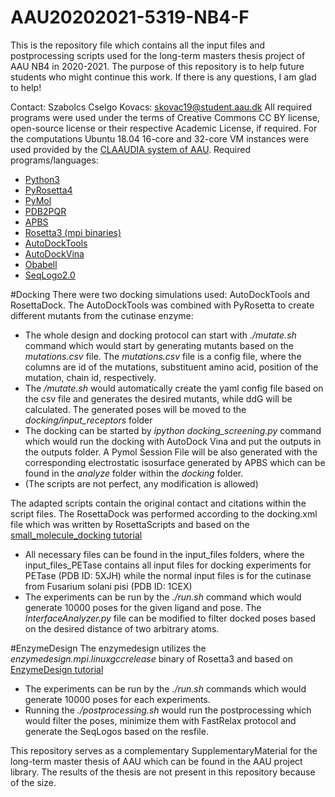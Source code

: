 # AAU20202021-5319-NB4-F
This is the repository file which contains all the input files and postprocessing scripts used for the long-term masters thesis project of AAU NB4 in 2020-2021. The purpose of this repository is to help future students who might continue this work. If there is any questions, I am glad to help!

Contact: Szabolcs Cselgo Kovacs: skovac19@student.aau.dk
All required programs were used under the terms of Creative Commons CC BY license, open-source license or their respective Academic License, if required. For the computations Ubuntu 18.04 16-core and 32-core VM instances were used provided by the [CLAAUDIA system of AAU](https://git.its.aau.dk/CLAAUDIA/Compute_cloud_user_guides/src/branch/master/quick-start.md).
Required programs/languages:
- [Python3](https://www.python.org/downloads/)
- [PyRosetta4](http://www.pyrosetta.org/dow)
- [PyMol](https://pymol.org/2/)
- [PDB2PQR](https://www.cgl.ucsf.edu/chimera/docs/ContributedSoftware/apbs/pdb2pqr.html)
- [APBS](https://apbs.readthedocs.io/en/latest/)
- [Rosetta3 (mpi binaries)](https://doi.org/10.1016/B978-0-12-381270-4.00019-6)
- [AutoDockTools](http://autodock.scripps.edu/downloads)
- [AutoDockVina](http://vina.scripps.edu/download.html)
- [Obabell](https://openbabel.org/docs/dev/Command-line_tools/babel.html)
- [SeqLogo2.0](https://services.healthtech.dtu.dk/software.php)



#Docking
There were two docking simulations used: AutoDockTools and RosettaDock. 
The AutoDockTools was combined with PyRosetta to create different mutants from the cutinase enzyme:
- The whole design and docking protocol can start with *./mutate.sh* command which would start by generating mutants based on the *mutations.csv* file. The *mutations.csv* file is a config file, where the columns are id of the mutations, substituent amino acid, position of the mutation, chain id, respectively.
- The */mutate.sh* would automatically create the yaml config file based on the csv file and generates the desired mutants, while ddG will be calculated. The generated poses will be moved to the *docking/input_receptors* folder
- The docking can be started by *ipython docking_screening.py* command which would run the docking with AutoDock Vina and put the outputs in the outputs folder. A Pymol Session File will be also generated with the corresponding electrostatic isosurface generated by APBS which can be found in the *analyze* folder within the *docking* folder.
- (The scripts are not perfect, any modification is allowed)

The adapted scripts contain the original contact and citations within the script files. The RosettaDock was performed according to the docking.xml file which was written by RosettaScripts and based on the [small_molecule_docking tutorial](https://new.rosettacommons.org/docs/latest/application_documentation/docking/ligand-dock) 
- All necessary files can be found in the input_files folders, where the input_files_PETase contains all input files for docking experiments for PETase (PDB ID: 5XJH) while the normal input files is for the cutinase from Fusarium solani pisi (PDB ID: 1CEX)
- The experiments can be run by the *./run.sh* command which would generate 10000 poses for the given ligand and pose. The *InterfaceAnalyzer.py* file can be modified to filter docked poses based on the desired distance of two arbitrary atoms.

#EnzymeDesign
The enzymedesign utilizes the *enzymedesign.mpi.linuxgccrelease* binary of Rosetta3 and based  on [EnzymeDesign tutorial](https://new.rosettacommons.org/docs/latest/application_documentation/design/enzyme-design)
- The experiments can be run by the *./run.sh* commands which would generate 10000 poses for each experiments.
- Running the *./postprocessing.sh* would run the postprocessing which would filter the poses, minimize them with FastRelax protocol and generate the SeqLogos based on the resfile.


This repository serves as a complementary SupplementaryMaterial for the long-term master thesis of AAU which can be found in the AAU project library. The results of the thesis are not present in this repository because of the size.
